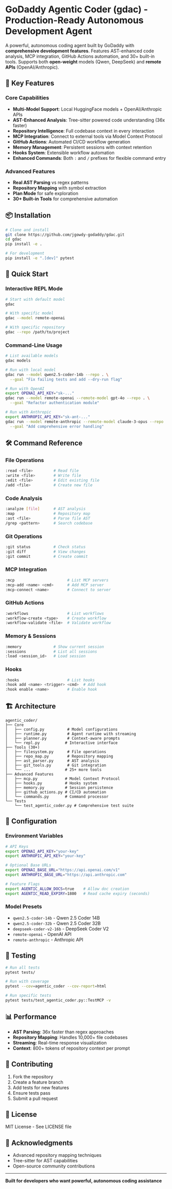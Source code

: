 # GoDaddy Agentic Coder (gdac) - Production-Ready Autonomous Development Agent

A powerful, autonomous coding agent built by GoDaddy with **comprehensive development features**. Features AST-enhanced code analysis, MCP integration, GitHub Actions automation, and 30+ built-in tools. Supports both **open-weight** models (Qwen, DeepSeek) and **remote APIs** (OpenAI/Anthropic).

## 🚀 Key Features

### Core Capabilities
- **Multi-Model Support**: Local HuggingFace models + OpenAI/Anthropic APIs
- **AST-Enhanced Analysis**: Tree-sitter powered code understanding (36x faster)
- **Repository Intelligence**: Full codebase context in every interaction
- **MCP Integration**: Connect to external tools via Model Context Protocol
- **GitHub Actions**: Automated CI/CD workflow generation
- **Memory Management**: Persistent sessions with context retention
- **Hooks System**: Extensible workflow automation
- **Enhanced Commands**: Both `:` and `/` prefixes for flexible command entry

### Advanced Features
- **Real AST Parsing** vs regex patterns
- **Repository Mapping** with symbol extraction
- **Plan Mode** for safe exploration
- **30+ Built-in Tools** for comprehensive automation

## 📦 Installation

```bash
# Clone and install
git clone https://github.com/jgowdy-godaddy/gdac.git
cd gdac
pip install -e .

# For development
pip install -e ".[dev]" pytest
```

## 🎯 Quick Start

### Interactive REPL Mode
```bash
# Start with default model
gdac

# With specific model
gdac --model remote-openai

# With specific repository  
gdac --repo /path/to/project
```

### Command-Line Usage
```bash
# List available models
gdac models

# Run with local model
gdac run --model qwen2.5-coder-14b --repo . \
  --goal "Fix failing tests and add --dry-run flag"

# Run with OpenAI
export OPENAI_API_KEY="sk-..."
gdac run --model remote-openai --remote-model gpt-4o --repo . \
  --goal "Refactor authentication module"

# Run with Anthropic
export ANTHROPIC_API_KEY="sk-ant-..."
gdac run --model remote-anthropic --remote-model claude-3-opus --repo . \
  --goal "Add comprehensive error handling"
```

## 🛠️ Command Reference

### File Operations
```bash
:read <file>         # Read file
:write <file>        # Write file
:edit <file>         # Edit existing file
/add <file>          # Create new file
```

### Code Analysis
```bash
:analyze [file]      # AST analysis
:map                 # Repository map
:ast <file>          # Parse file AST
/grep <pattern>      # Search codebase
```

### Git Operations
```bash
:git status          # Check status
:git diff            # View changes
:git commit          # Create commit
```

### MCP Integration
```bash
:mcp                       # List MCP servers
:mcp-add <name> <cmd>      # Add MCP server
:mcp-connect <name>        # Connect to server
```

### GitHub Actions
```bash
:workflows                 # List workflows
:workflow-create <type>    # Create workflow
:workflow-validate <file>  # Validate workflow
```

### Memory & Sessions
```bash
:memory              # Show current session
:sessions            # List all sessions
:load <session_id>   # Load session
```

### Hooks
```bash
:hooks                     # List hooks
:hook add <name> <trigger> <cmd>  # Add hook
:hook enable <name>        # Enable hook
```

## 🏗️ Architecture

```
agentic_coder/
├── Core
│   ├── config.py          # Model configurations
│   ├── runtime.py         # Agent runtime with streaming
│   ├── planner.py         # Context-aware prompts
│   └── repl.py           # Interactive interface
├── Tools (30+)
│   ├── filesystem.py      # File operations
│   ├── repo_map.py        # Repository mapping
│   ├── ast_parser.py      # AST analysis
│   ├── git_tools.py       # Git integration
│   └── ...               # 25+ more tools
├── Advanced Features
│   ├── mcp.py            # Model Context Protocol
│   ├── hooks.py          # Hooks system
│   ├── memory.py         # Session persistence
│   ├── github_actions.py # CI/CD automation
│   └── commands.py       # Command processor
└── Tests
    └── test_agentic_coder.py # Comprehensive test suite
```

## 🔧 Configuration

### Environment Variables
```bash
# API Keys
export OPENAI_API_KEY="your-key"
export ANTHROPIC_API_KEY="your-key"

# Optional Base URLs
export OPENAI_BASE_URL="https://api.openai.com/v1"
export ANTHROPIC_BASE_URL="https://api.anthropic.com"

# Feature Flags
export AGENTIC_ALLOW_DOCS=true    # Allow doc creation
export AGENTIC_READ_EXPIRY=1800   # Read cache expiry (seconds)
```

### Model Presets
- `qwen2.5-coder-14b` - Qwen 2.5 Coder 14B
- `qwen2.5-coder-32b` - Qwen 2.5 Coder 32B  
- `deepseek-coder-v2-16b` - DeepSeek Coder V2
- `remote-openai` - OpenAI API
- `remote-anthropic` - Anthropic API

## 🧪 Testing

```bash
# Run all tests
pytest tests/

# Run with coverage
pytest --cov=agentic_coder --cov-report=html

# Run specific tests
pytest tests/test_agentic_coder.py::TestMCP -v
```

## 📊 Performance

- **AST Parsing**: 36x faster than regex approaches
- **Repository Mapping**: Handles 10,000+ file codebases
- **Streaming**: Real-time response visualization
- **Context**: 800+ tokens of repository context per prompt

## 🤝 Contributing

1. Fork the repository
2. Create a feature branch
3. Add tests for new features
4. Ensure tests pass
5. Submit a pull request

## 📄 License

MIT License - See LICENSE file

## 🙏 Acknowledgments

- Advanced repository mapping techniques  
- Tree-sitter for AST capabilities
- Open-source community contributions

---

**Built for developers who want powerful, autonomous coding assistance**